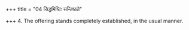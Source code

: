 +++
title = "04 सिद्धमिष्टिः सन्तिष्ठते"

+++
4. The offering stands completely established, in the usual manner.
